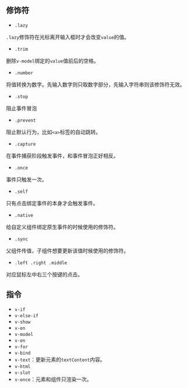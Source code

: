 ## 修饰符

- `.lazy`

`.lazy`修饰符在光标离开输入框时才会改变`value`的值。

- `.trim`

删除`v-model`绑定的`value`值前后的空格。

- `.number`

将值转换为数字。先输入数字则只取数字部分，先输入字符串则该修饰符无效。

- `.stop`

阻止事件冒泡

- `.prevent`

阻止默认行为，比如`<a>`标签的自动跳转。

- `.capture`

在事件捕获阶段触发事件，和事件冒泡正好相反。

- `.once`

事件只触发一次。

- `.self`

只有点击绑定事件的本身才会触发事件。

- `.native`

给自定义组件绑定原生事件的时候使用的修饰符。

- `.sync`

父组件传值，子组件想要更新该值时候使用的修饰符。

- `.left .right .middle`

对应鼠标左中右三个按键的点击。

## 指令

- `v-if`
- `v-else-if`
- `v-show`
- `v-on`
- `v-model`
- `v-on`
- `v-for`
- `v-bind`
- `v-text`：更新元素的`textContent`内容。
- `v-html`
- `v-slot`
- `v-once`：元素和组件只渲染一次。

